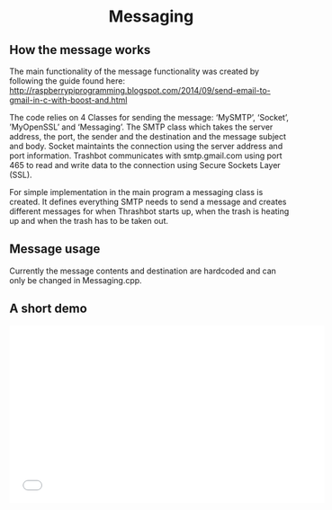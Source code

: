 

<h1 align="center"> Messaging </h1>

## How the message works

The main functionality of the message functionality was created by following the guide found here: http://raspberrypiprogramming.blogspot.com/2014/09/send-email-to-gmail-in-c-with-boost-and.html


The code relies on 4 Classes for sending the message: ‘MySMTP’, ‘Socket’, ’MyOpenSSL’ and ‘Messaging’. The SMTP class which takes the server address, the port, the sender and the destination and the message subject and body. Socket maintaints the connection using the server address and port information. Trashbot communicates with smtp.gmail.com using port 465 to read and write data to the connection using Secure Sockets Layer (SSL). 

For simple implementation in the main program a messaging class is created. It defines everything SMTP needs to send a message and creates different messages for when Thrashbot starts up, when the trash is heating up and when the trash has to be taken out.


## Message usage

Currently the message contents and destination are hardcoded and can only be changed in Messaging.cpp.

## A short demo

<iframe width="560" height="315" src="images/trashbot_vid_mid_qual.mp4" frameborder="0" allowfullscreen></iframe>

